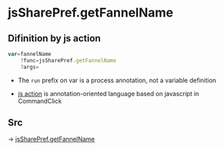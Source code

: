 # jsSharePref.getFannelName

## Difinition by js action

```js.js
var=fannelName
	?func=jsSharePref.getFannelName
	?args=

```

- The `run` prefix on var is a process annotation, not a variable definition

- [js action](#) is annotation-oriented language based on javascript in CommandClick

## Src

-> [jsSharePref.getFannelName](https://github.com/puutaro/CommandClick/blob/master/app/src/main/java/com/puutaro/commandclick/fragment_lib/terminal_fragment/js_interface/system/JsSharePref.kt#L13)


